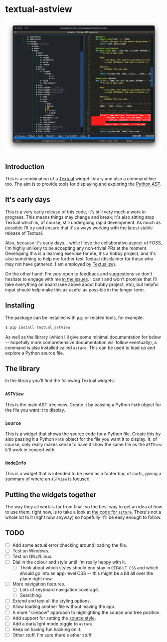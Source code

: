 # textual-astview

![](img/astview.png)

## Introduction

This is a combination of a [Textual](https://textual.textualize.io/) widget
library and also a command line too. The aim is to provide tools for
displaying and exploring the [Python
AST](https://docs.python.org/3/library/ast.html).

## It's early days

This is a very early release of this code, it's still very much a work in
progress. This means things may change and break; it's also sitting atop
Textual which is, of course, still undergoing rapid development. As much as
possible I'll try and ensure that it's always working with the latest stable
release of Textual.

Also, because it's early days... while I love the collaborative aspect of
FOSS, I'm highly unlikely to be accepting any non-trivial PRs at the moment.
Developing this is a learning exercise for me, it's a hobby project, and
it's also something to help me further test Textual (disclaimer for those
who may not have gathered, I am employed by
[Textualize](https://www.textualize.io/)).

On the other hand: I'm *very* open to feedback and suggestions so don't
hesitate to engage with me [in the
issues](https://github.com/davep/textual-astview/issues). I can't and won't
promise that I'll take everything on board (see above about hobby project,
etc), but helpful input should help make this as useful as possible in the
longer term.

## Installing

The package can be installed with `pip` or related tools, for example:

```sh
$ pip install textual_astview
```

As well as the library (which I'll give some minimal documentation for below
-- hopefully more comprehensive documentation will follow eventually), a
command is also installed called `astare`. This can be used to load up and
explore a Python source file.

## The library

In the library you'll find the following Textual widgets:

### `ASTView`

This is the main AST tree view. Create it by passing a Python `Path` object
for the file you want it to display.

### `Source`

This is a widget that shows the source code for a Python file. Create this
by also passing it a Python `Path` object for the file you want it to
display. It, of course, only really makes sense to have it show the same
file as the `ASTView` it'll work in concert with.

### `NodeInfo`

This is a widget that is intended to be used as a footer bar, of sorts,
giving a summary of where an `ASTView` is focused.

## Putting the widgets together

The way they all work is far from final, so the best way to get an idea of
how to use them, right now, is to take a look at [the code for
`astare`](./textual_astview/app/astare.py). There's not a whole lot to it
(right now anyway) so hopefully it'll be easy enough to follow.

## TODO

- [ ] Add some actual error checking around loading the file.
- [ ] Test on Windows.
- [ ] Test on GNU/Linux.
- [ ] Dial in the colour and style until I'm really happy with it.
  - [ ] Think about which styles should end stay in `DEFAULT_CSS` and which
        should go into an app-level CSS -- this might be a bit all over the
        place right now.
- [ ] More navigation features.
  - [ ] Lots of keyboard navigation coverage.
  - [ ] Searching.
- [ ] Extend and test all the styling options.
- [ ] Allow loading another file without leaving the app.
- [ ] A more "rainbow" approach to highlighting the source and tree
      position.
- [ ] Add support for setting the [source style](https://pygments.org/styles/).
- [ ] Add a dark/light mode toggle to `astare`.
- [ ] Keep on having fun hacking on it.
- [ ] Other stuff. I'm sure there's other stuff.

[//]: # (README.md ends here)
